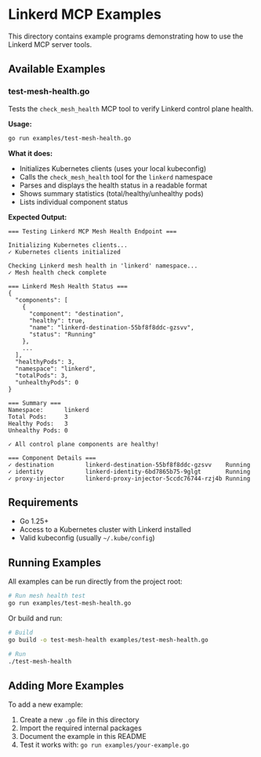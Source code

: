 # Linkerd MCP Examples

This directory contains example programs demonstrating how to use the Linkerd MCP server tools.

## Available Examples

### test-mesh-health.go

Tests the `check_mesh_health` MCP tool to verify Linkerd control plane health.

**Usage:**
```bash
go run examples/test-mesh-health.go
```

**What it does:**
- Initializes Kubernetes clients (uses your local kubeconfig)
- Calls the `check_mesh_health` tool for the `linkerd` namespace
- Parses and displays the health status in a readable format
- Shows summary statistics (total/healthy/unhealthy pods)
- Lists individual component status

**Expected Output:**
```
=== Testing Linkerd MCP Mesh Health Endpoint ===

Initializing Kubernetes clients...
✓ Kubernetes clients initialized

Checking Linkerd mesh health in 'linkerd' namespace...
✓ Mesh health check complete

=== Linkerd Mesh Health Status ===
{
  "components": [
    {
      "component": "destination",
      "healthy": true,
      "name": "linkerd-destination-55bf8f8ddc-gzsvv",
      "status": "Running"
    },
    ...
  ],
  "healthyPods": 3,
  "namespace": "linkerd",
  "totalPods": 3,
  "unhealthyPods": 0
}

=== Summary ===
Namespace:      linkerd
Total Pods:     3
Healthy Pods:   3
Unhealthy Pods: 0

✓ All control plane components are healthy!

=== Component Details ===
✓ destination         linkerd-destination-55bf8f8ddc-gzsvv    Running
✓ identity            linkerd-identity-6bd7865b75-9glgt       Running
✓ proxy-injector      linkerd-proxy-injector-5ccdc76744-rzj4b Running
```

## Requirements

- Go 1.25+
- Access to a Kubernetes cluster with Linkerd installed
- Valid kubeconfig (usually `~/.kube/config`)

## Running Examples

All examples can be run directly from the project root:

```bash
# Run mesh health test
go run examples/test-mesh-health.go
```

Or build and run:

```bash
# Build
go build -o test-mesh-health examples/test-mesh-health.go

# Run
./test-mesh-health
```

## Adding More Examples

To add a new example:

1. Create a new `.go` file in this directory
2. Import the required internal packages
3. Document the example in this README
4. Test it works with: `go run examples/your-example.go`
